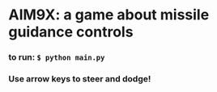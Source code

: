 # AIM9X: a game about missile guidance controls
### to run: `$ python main.py`
### Use arrow keys to steer and dodge!
